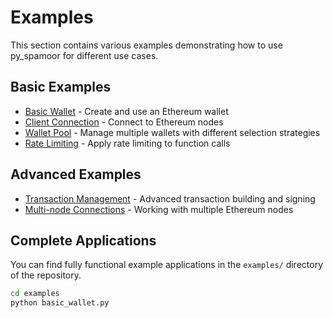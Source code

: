 # Examples

This section contains various examples demonstrating how to use py_spamoor for different use cases.

## Basic Examples

- [Basic Wallet](basic_wallet.md) - Create and use an Ethereum wallet
- [Client Connection](client_connection.md) - Connect to Ethereum nodes
- [Wallet Pool](wallet_pool.md) - Manage multiple wallets with different selection strategies
- [Rate Limiting](rate_limiting.md) - Apply rate limiting to function calls

## Advanced Examples

- [Transaction Management](transaction_management.md) - Advanced transaction building and signing
- [Multi-node Connections](multi_node.md) - Working with multiple Ethereum nodes

## Complete Applications

You can find fully functional example applications in the `examples/` directory of the repository.

```bash
cd examples
python basic_wallet.py
``` 